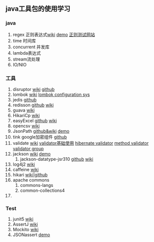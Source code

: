 ## java工具包的使用学习

### java
1. regex 正则表达式[wiki](https://docs.oracle.com/en/java/javase/11/docs/api/java.base/java/util/regex/Pattern.html) [demo](https://www.baeldung.com/regular-expressions-java) 
    [正则测试网站](https://regex101.com/)
2. time 时间库
3. concurrent 并发库
4. lambda表达式
5. stream流处理
6. IO/NIO

### 工具
1.  disruptor 
    [wiki](https://lmax-exchange.github.io/disruptor/) 
    [github](https://github.com/LMAX-Exchange/disruptor)
2.  lombok 
    [wiki](https://projectlombok.org/features/all) 
    [lombok configuration sys](https://projectlombok.org/features/configuration)
3.  jedis 
    [github](https://github.com/redis/jedis)
5.  redisson 
    [github](https://github.com/redisson/redisson/) 
    [wiki](https://github.com/redisson/redisson/wiki/Table-of-Content)
6.  guava 
    [wiki](https://github.com/google/guava/wiki)
7.  HikariCp 
    [wiki](https://github.com/brettwooldridge/HikariCP)
8.  easyExcel 
    [github](https://github.com/alibaba/easyexcel) 
    [wiki](https://www.yuque.com/easyexcel/doc/easyexcel)
9.  opencsv 
    [wiki](http://opencsv.sourceforge.net/)
10. JsonPath 
    [github&wiki](https://github.com/json-path/JsonPath) 
    [demo](https://www.baeldung.com/guide-to-jayway-jsonpath)
11. tink google加密组件 
    [github](https://github.com/google/tink)
12. validate 
    [wiki](http://hibernate.org/validator/) 
    [validator基础使用](https://www.baeldung.com/javax-validation)
    [hibernate validator](https://www.baeldung.com/hibernate-validator-constraints)
    [method validator](https://www.baeldung.com/javax-validation-method-constraints)
    [validator group](https://www.baeldung.com/javax-validation-groups)
13. jackson 
    [wiki](https://github.com/FasterXML/jackson-databind) 
    [demo](https://www.baeldung.com/jackson)
    1. jackson-datatype-jsr310 
        [github](https://github.com/FasterXML/jackson-modules-java8) 
        [wiki](https://github.com/FasterXML/jackson-modules-java8/tree/master/datetime)
14. log4j2 
    [wiki](https://logging.apache.org/log4j/2.x/manual/index.html)
15. caffeine 
    [wiki](https://github.com/ben-manes/caffeine/wiki)
16. hikari
    [wiki|github](https://github.com/brettwooldridge/HikariCP)
17. apache commons
    1. commons-langs
    2. common-collections4
18. 

### Test
1. junit5 [wiki](https://junit.org/junit5/docs/current/user-guide/)
2. AssertJ [wiki](https://assertj.github.io/doc/)
3. Mockito [wiki](https://site.mockito.org/)
4. JSONassert [demo](https://www.baeldung.com/jsonassert)

